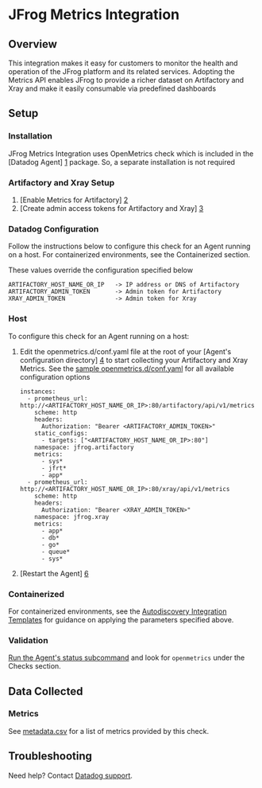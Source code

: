 # JFrog Metrics Integration

## Overview

This integration makes it easy for customers to monitor the health and operation of the JFrog platform and its related services.  Adopting the Metrics API enables JFrog to provide a richer dataset on Artifactory and Xray and make it easily consumable via predefined dashboards

## Setup

### Installation

JFrog Metrics Integration uses OpenMetrics check which is included in the [Datadog Agent] [1] package. So, a separate installation is not required

### Artifactory and Xray Setup

1. [Enable Metrics for Artifactory] [2]
2. [Create admin access tokens for Artifactory and Xray] [3]

### Datadog Configuration

Follow the instructions below to configure this check for an Agent running on a host. For containerized environments, see the Containerized section.

These values override the configuration specified below
```text
ARTIFACTORY_HOST_NAME_OR_IP   -> IP address or DNS of Artifactory 
ARTIFACTORY_ADMIN_TOKEN       -> Admin token for Artifactory
XRAY_ADMIN_TOKEN              -> Admin token for Xray
```
### Host
To configure this check for an Agent running on a host:

1. Edit the openmetrics.d/conf.yaml file at the root of your [Agent's configuration directory] [4] to start collecting your Artifactory and Xray Metrics. See the [sample openmetrics.d/conf.yaml][5] for all available configuration options
    ```text
    instances:
      - prometheus_url: http://<ARTIFACTORY_HOST_NAME_OR_IP>:80/artifactory/api/v1/metrics
        scheme: http
        headers:
          Authorization: "Bearer <ARTIFACTORY_ADMIN_TOKEN>"
        static_configs:
          - targets: ["<ARTIFACTORY_HOST_NAME_OR_IP>:80"]
        namespace: jfrog.artifactory
        metrics:
          - sys*
          - jfrt*
          - app*
      - prometheus_url: http://<ARTIFACTORY_HOST_NAME_OR_IP>:80/xray/api/v1/metrics
        scheme: http
        headers:
          Authorization: "Bearer <XRAY_ADMIN_TOKEN>"
        namespace: jfrog.xray
        metrics:
          - app*
          - db*
          - go*
          - queue*
          - sys*
    ```
2. [Restart the Agent] [6]

### Containerized
For containerized environments, see the [Autodiscovery Integration Templates][7] for guidance on applying the parameters specified above.

### Validation

[Run the Agent's status subcommand][8] and look for `openmetrics` under the Checks section.

## Data Collected

### Metrics

See [metadata.csv][9] for a list of metrics provided by this check.

## Troubleshooting

Need help? Contact [Datadog support][10].

[1]: https://app.datadoghq.com/account/settings#agent
[2]: https://github.com/jfrog/metrics#setup
[3]: https://www.jfrog.com/confluence/display/JFROG/Access+Tokens#AccessTokens-GeneratingAdminTokens
[4]: https://docs.datadoghq.com/agent/guide/agent-configuration-files/?tab=agentv6v7#agent-configuration-directory
[5]: https://github.com/DataDog/integrations-core/blob/master/openmetrics/datadog_checks/openmetrics/data/conf.yaml.example
[6]: https://docs.datadoghq.com/agent/guide/agent-commands/?tab=agentv6v7#restart-the-agent
[7]: https://docs.datadoghq.com/agent/kubernetes/integrations/?tab=kubernetes
[8]: https://docs.datadoghq.com/agent/guide/agent-commands/#agent-status-and-information
[9]: https://github.com/DataDog/integrations-extras/blob/master/jfrog_metrics/metadata.csv
[10]: https://docs.datadoghq.com/help/